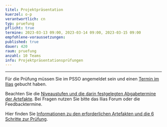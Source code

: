 ```yaml
---
titel: Projektpräsentation
kuerzel: o-p
verantwortlich: cn
typ: pruefung
pflicht: true
termine: 2023-03-13 09:00, 2023-03-14 09:00, 2023-03-15 09:00
empfohlene-voraussetzungen: 
published: true
dauer: 420
raum: pruefung
anzahl: 10 Teams
info: Projektpräsentationsprüfungen
---
```


<hr> 

Für die Prüfung müssen Sie im PSSO angemeldet sein und einen [Termin im Ilias](https://ilias.th-koeln.de/ilias.php?ref_id=1246408&object_id=4826&cmd=book&cmdClass=ilbookingobjectgui&cmdNode=w9:kk:4m&baseClass=ilRepositoryGUI) gebucht haben.

Beachten Sie die [Niveaustufen und die darin festgelegten Abgabetermine der Artefakte](https://th-koeln.github.io/mi-bachelor-screendesign/niveaustufen/). Bei Fragen nutzen Sie bitte das Ilias Forum oder die Feedbacktermine.

Hier finden Sie [Informationen zu den erforderlichen Artefakten und die 6 Schritte zur Prüfung](https://th-koeln.github.io/mi-bachelor-screendesign/#pr%C3%BCfung--erforderliche-artefakte). 
